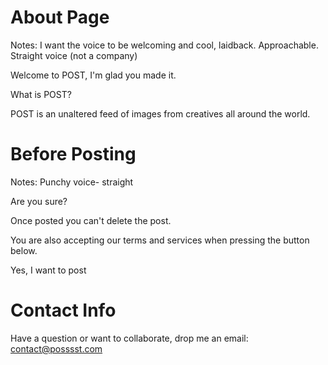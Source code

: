 # About Page

Notes: I want the voice to be welcoming and cool, laidback. Approachable. Straight voice (not a company)

Welcome to POST, I'm glad you made it.

What is POST?

POST is an unaltered feed of images from creatives all around the world.

# Before Posting

Notes: Punchy voice- straight

Are you sure?

Once posted you can't delete the post.

You are also accepting our terms and services when pressing the button below.

Yes, I want to post

# Contact Info

Have a question or want to collaborate, drop me an email:
contact@posssst.com
